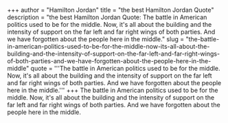 +++
author = "Hamilton Jordan"
title = "the best Hamilton Jordan Quote"
description = "the best Hamilton Jordan Quote: The battle in American politics used to be for the middle. Now, it's all about the building and the intensity of support on the far left and far right wings of both parties. And we have forgotten about the people here in the middle."
slug = "the-battle-in-american-politics-used-to-be-for-the-middle-now-its-all-about-the-building-and-the-intensity-of-support-on-the-far-left-and-far-right-wings-of-both-parties-and-we-have-forgotten-about-the-people-here-in-the-middle"
quote = '''The battle in American politics used to be for the middle. Now, it's all about the building and the intensity of support on the far left and far right wings of both parties. And we have forgotten about the people here in the middle.'''
+++
The battle in American politics used to be for the middle. Now, it's all about the building and the intensity of support on the far left and far right wings of both parties. And we have forgotten about the people here in the middle.
